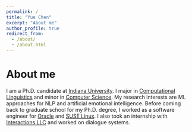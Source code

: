 ```yaml
---
permalink: /
title: "Yue Chen"
excerpt: "About me"
author_profile: true
redirect_from: 
  - /about/
  - /about.html
---
```



About me
======
I am a Ph.D. candidate at [Indiana University](https://www.indiana.edu/). I major in [Computational Linguistics](https://cl.indiana.edu/) and minor in [Computer Science](https://cs.indiana.edu/). My research interests are ML approaches for NLP and artificial emotional intelligence. Before coming back to graduate school for my Ph.D. degree, I worked as a software engineer for [Oracle](https://www.oracle.com/index.html) and [SUSE Linux](https://www.suse.com/). I also took an internship with [Interactions LLC](https://www.interactions.com/ai-technology/) and worked on dialogue systems. 
